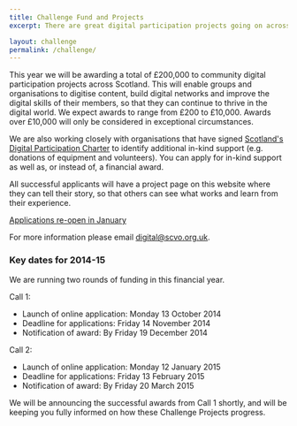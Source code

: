 ```yaml
---
title: Challenge Fund and Projects
excerpt: There are great digital participation projects going on across Scotland. We want to support existing projects to do more, and encourage new projects to get started.

layout: challenge
permalink: /challenge/
---
```


This year we will be awarding a total of £200,000 to community digital participation projects across Scotland. This will enable groups and organisations to digitise content, build digital networks and improve the digital skills of their members, so that they can continue to thrive in the digital world. We expect awards to range from £200 to £10,000. Awards over £10,000 will only be considered in exceptional circumstances.

We are also working closely with organisations that have signed [Scotland's Digital Participation Charter](/charter/) to identify additional in-kind support (e.g. donations of equipment and volunteers). You can apply for in-kind support as well as, or instead of, a financial award.

All successful applicants will have a project page on this website where they can tell their story, so that others can see what works and learn from their experience.

<a href="/challenge/apply/" class="btn btn-primary btn-lg" disabled="disabled">Applications re-open in January</a>

For more information please email [digital@scvo.org.uk](mailto:digital@scvo.org.uk).

### Key dates for 2014-15

We are running two rounds of funding in this financial year.

Call 1:

- Launch of online application: Monday 13 October 2014
- Deadline for applications: Friday 14 November 2014
- Notification of award: By Friday 19 December 2014

Call 2:

- Launch of online application: Monday 12 January 2015
- Deadline for applications: Friday 13 February 2015
- Notification of award: By Friday 20 March 2015

We will be announcing the successful awards from Call 1 shortly, and will be keeping you fully informed on how these Challenge Projects progress.